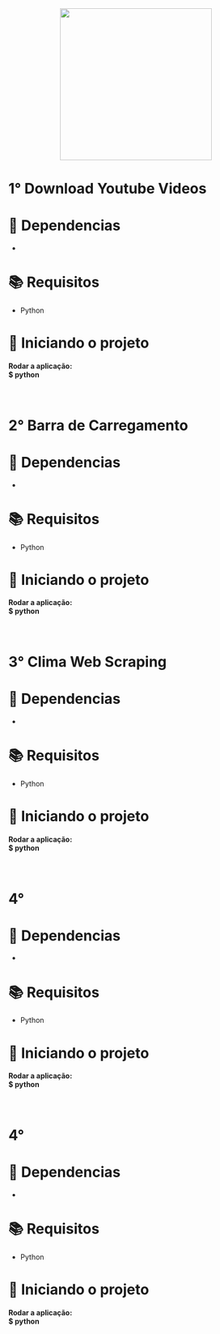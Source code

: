 <div align="center">
  <img src="https://user-images.githubusercontent.com/67304453/147499611-0facc17f-37d0-4d92-8531-93008967ce11.png" width="300" >
</div>

<h1>1° Download Youtube Videos</h1>

<h1>🔧 Dependencias</h1>

<ul>
  <li></li>
</ul>

<h1>📚 Requisitos</h1>

<ul>
  <li>Python</li>
 </ul>

<h1>🚀 Iniciando o projeto</h1>

<h4>
  Rodar a aplicação:
  <br>
  $ python 
</h4>

<br>

<h1>2° Barra de Carregamento</h1>

<h1>🔧 Dependencias</h1>

<ul>
  <li></li>
</ul>

<h1>📚 Requisitos</h1>

<ul>
  <li>Python</li>
 </ul>

<h1>🚀 Iniciando o projeto</h1>

<h4>
  Rodar a aplicação:
  <br>
  $ python 
</h4>

<br>

<h1>3° Clima Web Scraping</h1>

<h1>🔧 Dependencias</h1>

<ul>
  <li></li>
</ul>



<h1>📚 Requisitos</h1>

<ul>
  <li>Python</li>
 </ul>



<h1>🚀 Iniciando o projeto</h1>

<h4>
  Rodar a aplicação:
  <br>
  $ python 
</h4>

<br>

<h1>4° </h1>

<h1>🔧 Dependencias</h1>

<ul>
  <li></li>
</ul>

<h1>📚 Requisitos</h1>

<ul>
  <li>Python</li>
 </ul>
 
 <h1>🚀 Iniciando o projeto</h1>

<h4>
  Rodar a aplicação:
  <br>
  $ python 
</h4>

<br>

<h1>4° </h1>

<h1>🔧 Dependencias</h1>

<ul>
  <li></li>
</ul>

<h1>📚 Requisitos</h1>

<ul>
  <li>Python</li>
 </ul>
 
 <h1>🚀 Iniciando o projeto</h1>

<h4>
  Rodar a aplicação:
  <br>
  $ python 
</h4>
